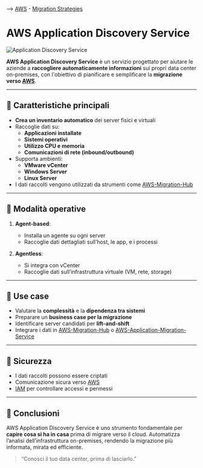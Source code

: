 --> [AWS](AWS.md)  -  [Migration Strategies](AWS-Migration-Strategies.md)
# AWS Application Discovery Service

![Application Discovery Service](app-disc.png)

**AWS Application Discovery Service** è un servizio progettato per aiutare le aziende a **raccogliere automaticamente informazioni** sui propri data center on-premises, con l'obiettivo di pianificare e semplificare la **migrazione verso [AWS](AWS.md)**.

---

## 🧩 Caratteristiche principali

- **Crea un inventario automatico** dei server fisici e virtuali
- Raccoglie dati su:
  - **Applicazioni installate**
  - **Sistemi operativi**
  - **Utilizzo CPU e memoria**
  - **Comunicazioni di rete (inbound/outbound)**
- Supporta ambienti:
  - **VMware vCenter**
  - **Windows Server**
  - **Linux Server**
- I dati raccolti vengono utilizzati da strumenti come [AWS-Migration-Hub](AWS-Migration-Hub.md)

---

## 🔧 Modalità operative

1. **Agent-based**:
   - Installa un agente su ogni server
   - Raccoglie dati dettagliati sull’host, le app, e i processi

2. **Agentless**:
   - Si integra con vCenter
   - Raccoglie dati sull’infrastruttura virtuale (VM, rete, storage)

---

## 🧪 Use case

- Valutare la **complessità** e la **dipendenza tra sistemi**
- Preparare un **business case per la migrazione**
- Identificare server candidati per **lift-and-shift**
- Integrare i dati in [AWS-Migration-Hub](AWS-Migration-Hub.md) o [AWS-Application-Migration-Service](AWS-Application-Migration-Service.md)

---

## 🔐 Sicurezza

- I dati raccolti possono essere criptati
- Comunicazione sicura verso [AWS](AWS.md)
- [IAM](AWS-IAM.md) per controllare accessi e permessi

---

## 📌 Conclusioni

AWS Application Discovery Service è uno strumento fondamentale per **capire cosa si ha in casa** prima di migrare verso il cloud. Automatizza l’analisi dell’infrastruttura on-premises, rendendo la migrazione più informata, mirata ed efficiente.

> “Conosci il tuo data center, prima di lasciarlo.”
